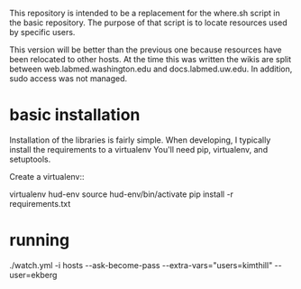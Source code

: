 This repository is intended to be a replacement for the where.sh
script in the basic repository. The purpose of that script is to
locate resources used by specific users.

This version will be better than the previous one because resources
have been relocated to other hosts. At the time this was written the
wikis are split between web.labmed.washington.edu and
docs.labmed.uw.edu. In addition, sudo access was not managed.

basic installation
==================

Installation of the libraries is fairly simple. When developing, I
typically install the requirements to a virtualenv You'll need pip,
virtualenv, and setuptools.

Create a virtualenv::

  virtualenv hud-env
  source hud-env/bin/activate
  pip install -r requirements.txt

running
=======

./watch.yml -i hosts --ask-become-pass --extra-vars="users=kimthill" --user=ekberg
